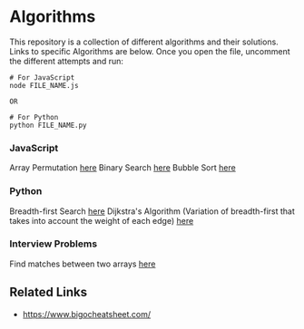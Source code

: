 # Algorithms

This repository is a collection of different algorithms and their solutions. 
Links to specific Algorithms are below. Once you open the file, uncomment the different attempts and run:

```
# For JavaScript
node FILE_NAME.js

OR

# For Python
python FILE_NAME.py
```

### JavaScript
Array Permutation [here](Permutation/arrayPermutation.js)
Binary Search [here](Searching/binarySearch.js)
Bubble Sort [here](Sorting/bubbleSort.js)


### Python
Breadth-first Search [here](Searching/breadthFirstSearch.py)
Dijkstra's Algorithm (Variation of breadth-first that takes into account the weight of each edge) [here](Searching/dijkstrasAlgo.py)

### Interview Problems
Find matches between two arrays [here](Interview_Problems/findMatches.js)

## Related Links
- https://www.bigocheatsheet.com/ 